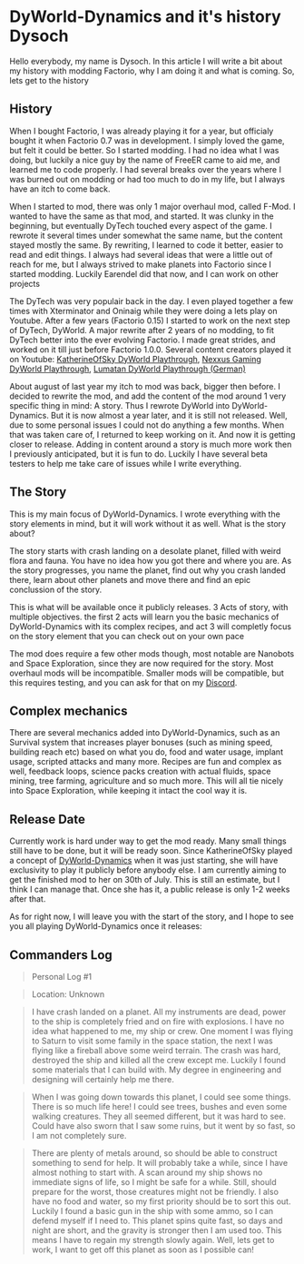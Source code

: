# DyWorld-Dynamics and it's history <author>Dysoch</author>

Hello everybody, my name is Dysoch. In this article I will write a bit about my history with modding Factorio, why I am doing it and what is coming. So, lets get to the history

## History ##
When I bought Factorio, I was already playing it for a year, but officialy bought it when Factorio 0.7 was in development. I simply loved the game, but felt it could be better. So I started modding. I had no idea what I was doing, but luckily a nice guy by the name of FreeER came to aid me, and learned me to code properly. I had several breaks over the years where I was burned out on modding or had too much to do in my life, but I always have an itch to come back.

When I started to mod, there was only 1 major overhaul mod, called F-Mod. I wanted to have the same as that mod, and started. It was clunky in the beginning, but eventually DyTech touched every aspect of the game. I rewrote it several times under somewhat the same name, but the content stayed mostly the same. By rewriting, I learned to code it better, easier to read and edit things. I always had several ideas that were a little out of reach for me, but I always strived to make planets into Factorio since I started modding. Luckily Earendel did that now, and I can work on other projects

The DyTech was very populair back in the day. I even played together a few times with Xterminator and Oninaig while they were doing a lets play on Youtube. After a few years (Factorio 0.15) I started to work on the next step of DyTech, DyWorld. A major rewrite after 2 years of no modding, to fit DyTech better into the ever evolving Factorio. I made great strides, and worked on it till just before Factorio 1.0.0. Several content creators played it on Youtube:
[KatherineOfSky DyWorld Playthrough](https://www.youtube.com/playlist?list=PL4o6UvJIdPNqubR5oXdx9SqKFoYW_SL-q), 
[Nexxus Gaming DyWorld Playthrough](https://www.youtube.com/watch?v=Eqs8dakCzL8&list=PLXEOcXLt0r4RxjOgak-BRzO8PMoMnqnoy), 
[Lumatan DyWorld Playthrough (German)](https://www.youtube.com/watch?v=eH6lu5N-oPQ&list=PLEui1S1GUHOMKnVrLjgybKRKzBNMIHTfk)

About august of last year my itch to mod was back, bigger then before. I decided to rewrite the mod, and add the content of the mod around 1 very specific thing in mind: A story. Thus I rewrote DyWorld into DyWorld-Dynamics.
But it is now almost a year later, and it is still not released. Well, due to some personal issues I could not do anything a few months. When that was taken care of, I returned to keep working on it. And now it is getting closer to release. Adding in content around a story is much more work then I previously anticipated, but it is fun to do. Luckily I have several beta testers to help me take care of issues while I write everything.

## The Story ##

This is my main focus of DyWorld-Dynamics. I wrote everything with the story elements in mind, but it will work without it as well. What is the story about?

The story starts with crash landing on a desolate planet, filled with weird flora and fauna. You have no idea how you got there and where you are. As the story progresses, you name the planet, find out why you crash landed there, learn about other planets and move there and find an epic conclussion of the story.

This is what will be available once it publicly releases. 3 Acts of story, with multiple objectives. the first 2 acts will learn you the basic mechanics of DyWorld-Dynamics with its complex recipes, and act 3 will completly focus on the story element that you can check out on your own pace

The mod does require a few other mods though, most notable are Nanobots and Space Exploration, since they are now required for the story. Most overhaul mods will be incompatible. Smaller mods will be compatible, but this requires testing, and you can ask for that on my [Discord](https://discord.gg/yR5vBWy).

## Complex mechanics ##

There are several mechanics added into DyWorld-Dynamics, such as an Survival system that increases player bonuses (such as mining speed, building reach etc) based on what you do, food and water usage, implant usage, scripted attacks and many more.
Recipes are fun and complex as well, feedback loops, science packs creation with actual fluids, space mining, tree farming, agriculture and so much more. This will all tie nicely into Space Exploration, while keeping it intact the cool way it is.

## Release Date ##

Currently work is hard under way to get the mod ready. Many small things still have to be done, but it will be ready soon. Since KatherineOfSky played a concept of [DyWorld-Dynamics](https://www.youtube.com/playlist?list=PL4o6UvJIdPNp1ca01l6rci52uIL6oWYWN) when it was just starting, she will have exclusivity to play it publicly before anybody else. I am currently aiming to get the finished mod to her on 30th of July. This is still an estimate, but I think I can manage that. Once she has it, a public release is only 1-2 weeks after that.

As for right now, I will leave you with the start of the story, and I hope to see you all playing DyWorld-Dynamics once it releases:

## Commanders Log ##

> Personal Log #1

> Location: Unknown

> I have crash landed on a planet. All my instruments are dead, power to the ship is completely fried and on fire with explosions. I have no idea what happened to me, my ship or crew. One moment I was flying to Saturn to visit some family in the space station, the next I was flying like a fireball above some weird terrain. The crash was hard, destroyed the ship and killed all the crew except me. Luckily I found some materials that I can build with. My degree in engineering and designing will certainly help me there.

> When I was going down towards this planet, I could see some things. There is so much life here! I could see trees, bushes and even some walking creatures. They all seemed different, but it was hard to see. Could have also sworn that I saw some ruins, but it went by so fast, so I am not completely sure.

> There are plenty of metals around, so should be able to construct something to send for help. It will probably take a while, since I have almost nothing to start with. A scan around my ship shows no immediate signs of life, so I might be safe for a while. Still, should prepare for the worst, those creatures might not be friendly. I also have no food and water, so my first priority should be to sort this out. Luckily I found a basic gun in the ship with some ammo, so I can defend myself if I need to. This planet spins quite fast, so days and night are short, and the gravity is stronger then I am used too. This means I have to regain my strength slowly again. Well, lets get to work, I want to get off this planet as soon as I possible can!

